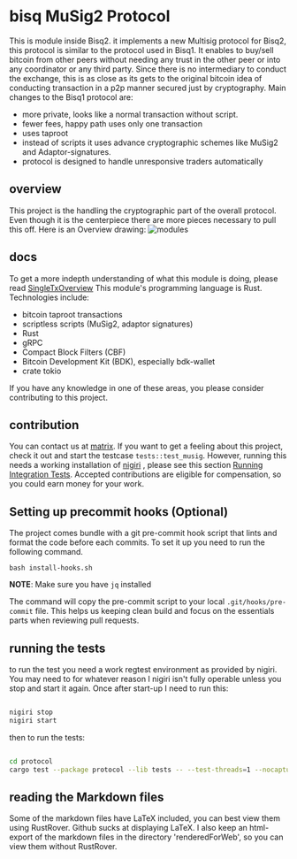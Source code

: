 # bisq MuSig2 Protocol

This is module inside Bisq2. it implements a new Multisig protocol for Bisq2, this protocol is similar to the protocol used in Bisq1.
It enables to buy/sell bitcoin from other peers without needing any trust in the other peer or into any coordinator or any third party. Since there is no intermediary to
conduct the exchange, this is as close as its gets to the original bitcoin idea of conducting transaction in a p2p manner secured just by cryptography.
Main changes to the Bisq1 protocol are:

- more private, looks like a normal transaction without script.
- fewer fees, happy path uses only one transaction
- uses taproot
- instead of scripts it uses advance cryptographic schemes like MuSig2 and Adaptor-signatures.
- protocol is designed to handle unresponsive traders automatically

## overview

This project is the handling the cryptographic part of the overall protocol. Even though it is the centerpiece there are more pieces necessary to pull this off.
Here is an Overview drawing:
![modules](concept/renderedForWeb/bisq-musig-modules.png)

## docs

To get a more indepth understanding of what this module is doing, please read [SingleTxOverview](./concept/SingleTxOverview.md)
This module's programming language is Rust.
Technologies include:

- bitcoin taproot transactions
- scriptless scripts (MuSig2, adaptor signatures)
- Rust
- gRPC
- Compact Block Filters (CBF)
- Bitcoin Development Kit (BDK), especially bdk-wallet
- crate tokio

If you have any knowledge in one of these areas, you please consider contributing to this project.

## contribution

You can contact us at [matrix](https://matrix.to/#/#bisq-muSig-dev:matrix.org).
If you want to get a feeling about this project, check it out and start the testcase
`tests::test_musig`. However, running this needs a working installation of [nigiri](https://nigiri.vulpem.com/)
, please see this section [Running Integration Tests](./adaptor/README.md).
Accepted contributions are eligible for compensation, so you could earn money for your work.

## Setting up precommit hooks (Optional)

The project comes bundle with a git pre-commit hook script that lints and format the code before each commits.
To set it up you need to run the following command.

`bash install-hooks.sh`

**NOTE**: Make sure you have `jq` installed

The command will copy the pre-commit script to your local `.git/hooks/pre-commit` file.
This helps us keeping clean build and focus on the essentials parts when reviewing pull requests.

## running the tests

to run the test you need a work regtest environment as provided by nigiri. You may need to
for whatever reason I nigiri isn't fully operable unless you stop and start it again.
Once after start-up I need to run this:

```bash

nigiri stop
nigiri start
```

then to run the tests:

```bash

cd protocol
cargo test --package protocol --lib tests -- --test-threads=1 --nocapture

```

## reading the Markdown files

Some of the markdown files have LaTeX included, you can best view them using RustRover.
Github sucks at displaying LaTeX. I also keep an html-export of the markdown files
in the directory 'renderedForWeb', so you can view them without RustRover.
